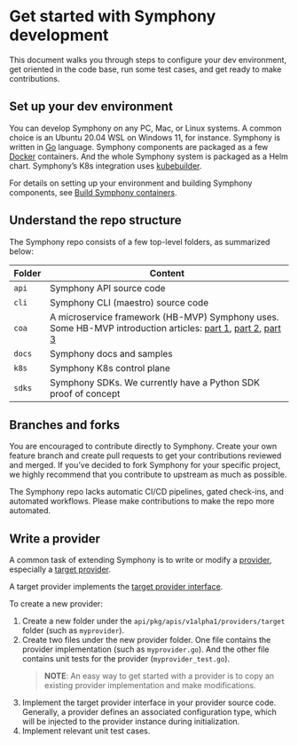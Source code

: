# Get started with Symphony development

This document walks you through steps to configure your dev environment, get oriented in the code base, run some test cases, and get ready to make contributions.

## Set up your dev environment

You can develop Symphony on any PC, Mac, or Linux systems. A common choice is an Ubuntu 20.04 WSL on Windows 11, for instance. Symphony is written in [Go](https://go.dev/) language. Symphony components are packaged as a few [Docker](https://www.docker.com/products/docker-desktop) containers. And the whole Symphony system is packaged as a Helm chart. Symphony’s K8s integration uses [kubebuilder](https://book.kubebuilder.io/).

For details on setting up your environment and building Symphony components, see [Build Symphony containers](../build_deployment/build.md).

## Understand the repo structure

The Symphony repo consists of a few top-level folders, as summarized below:

| Folder | Content |
|--------|--------|
| `api` | Symphony API source code |
| `cli` | Symphony CLI (maestro) source code |
| `coa` | A microservice framework (HB-MVP) Symphony uses. Some HB-MVP introduction articles: [part 1](https://www.linkedin.com/pulse/hb-mvp-design-pattern-extensible-systems-part-i-haishi-bai/), [part 2](https://www.linkedin.com/pulse/hb-mvp-design-pattern-extensible-systems-part-ii-haishi-bai/), [part 3](https://www.linkedin.com/pulse/hb-mvp-design-pattern-extensible-systems-part-iii-haishi-bai/)|
| `docs` | Symphony docs and samples |
| `k8s` | Symphony K8s control plane |
| `sdks`| Symphony SDKs. We currently have a Python SDK proof of concept |

## Branches and forks

You are encouraged to contribute directly to Symphony. Create your own feature branch and create pull requests to get your contributions reviewed and merged. If you’ve decided to fork Symphony for your specific project, we highly recommend that you contribute to upstream as much as possible.

The Symphony repo lacks automatic CI/CD pipelines, gated check-ins, and automated workflows. Please make contributions to make the repo more automated.

## Write a provider

A common task of extending Symphony is to write or modify a [provider](../providers/_overview.md), especially a [target provider](../providers/target-providers/target_provider.md).

A target provider implements the [target provider interface](../providers/provider_interface.md).

To create a new provider:

1. Create a new folder under the `api/pkg/apis/v1alpha1/providers/target` folder (such as `myprovider`).
2. Create two files under the new provider folder. One file contains the provider implementation (such as `myprovider.go`). And the other file contains unit tests for the provider (`myprovider_test.go`).
    > **NOTE**: An easy way to get started with a provider is to copy an existing provider implementation and make modifications.
3. Implement the target provider interface in your provider source code. Generally, a provider defines an associated configuration type, which will be injected to the provider instance during initialization.
4. Implement relevant unit test cases.
